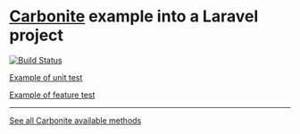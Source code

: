 # [Carbonite](https://github.com/kylekatarnls/carbonite) example into a Laravel project

[![Build Status](https://travis-ci.org/kylekatarnls/carbonite-laravel-example.png?branch=master)](https://travis-ci.org/kylekatarnls/carbonite-laravel-example)

[Example of unit test](https://github.com/kylekatarnls/carbonite-laravel-example/blob/master/tests/Unit/UserTest.php)

[Example of feature test](https://github.com/kylekatarnls/carbonite-laravel-example/blob/master/tests/Feature/WelcomeTest.php)

-----------------------------------------------------------------------------------------------------

[See all Carbonite available methods](https://github.com/kylekatarnls/carbonite#available-methods)
